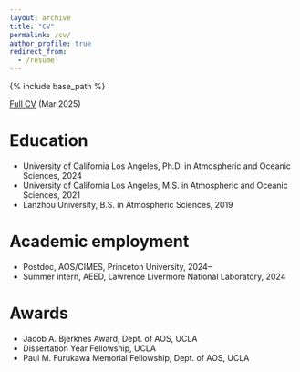 ```yaml
---
layout: archive
title: "CV"
permalink: /cv/
author_profile: true
redirect_from:
  - /resume
---
```


{% include base_path %}

[Full CV](/files/CV.pdf) (Mar 2025)

Education
======
* University of California Los Angeles, Ph.D. in Atmospheric and Oceanic Sciences, 2024
* University of California Los Angeles, M.S. in Atmospheric and Oceanic Sciences, 2021
* Lanzhou University, B.S. in Atmospheric Sciences, 2019

Academic employment
======
* Postdoc, AOS/CIMES, Princeton University, 2024–
* Summer intern, AEED, Lawrence Livermore National Laboratory, 2024

Awards
====== 
* Jacob A. Bjerknes Award, Dept. of AOS, UCLA 
* Dissertation Year Fellowship, UCLA
* Paul M. Furukawa Memorial Fellowship, Dept. of AOS, UCLA
